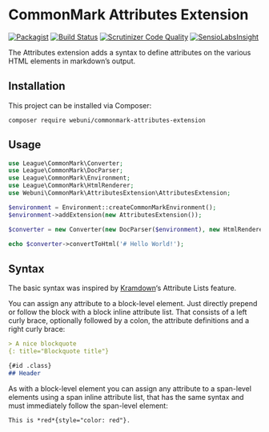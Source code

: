 CommonMark Attributes Extension
===============================

[![Packagist](https://img.shields.io/packagist/v/webuni/commonmark-attributes-extension.svg?style=flat-square)](https://packagist.org/packages/webuni/commonmark-attributes-extension)
[![Build Status](https://img.shields.io/travis/webuni/commonmark-attributes-extension.svg?style=flat-square)](https://travis-ci.org/webuni/commonmark-attributes-extension)
[![Scrutinizer Code Quality](https://img.shields.io/scrutinizer/g/webuni/commonmark-attributes-extension.svg?style=flat-square)](https://scrutinizer-ci.com/g/webuni/commonmark-attributes-extension)
[![SensioLabsInsight](https://img.shields.io/sensiolabs/i/8fbbdeb9-d7ba-4c5c-8d88-db950a668265.svg?style=flat-square)](https://insight.sensiolabs.com/projects/8fbbdeb9-d7ba-4c5c-8d88-db950a668265)

The Attributes extension adds a syntax to define attributes on the various HTML elements in markdown’s output.

Installation
------------

This project can be installed via Composer:

    composer require webuni/commonmark-attributes-extension
    
Usage
-----

```php
use League\CommonMark\Converter;
use League\CommonMark\DocParser;
use League\CommonMark\Environment;
use League\CommonMark\HtmlRenderer;
use Webuni\CommonMark\AttributesExtension\AttributesExtension;

$environment = Environment::createCommonMarkEnvironment();
$environment->addExtension(new AttributesExtension());

$converter = new Converter(new DocParser($environment), new HtmlRenderer($environment));

echo $converter->convertToHtml('# Hello World!');
```

Syntax
------

The basic syntax was inspired by [Kramdown](http://kramdown.gettalong.org/syntax.html#attribute-list-definitions)‘s Attribute Lists feature.

You can assign any attribute to a block-level element. Just directly prepend or follow the block with a block inline attribute list.
That consists of a left curly brace, optionally followed by a colon, the attribute definitions and a right curly brace:

```markdown
> A nice blockquote
{: title="Blockquote title"}

{#id .class}
## Header
```

As with a block-level element you can assign any attribute to a span-level elements using a span inline attribute list,
that has the same syntax and must immediately follow the span-level element:

```markdown
This is *red*{style="color: red"}.
```
